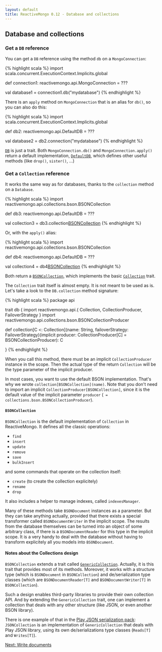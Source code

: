 ```yaml
---
layout: default
title: ReactiveMongo 0.12 - Database and collections
---
```


## Database and collections

### Get a `DB` reference

You can get a `DB` reference using the method `db` on a `MongoConnection`:

{% highlight scala %}
import scala.concurrent.ExecutionContext.Implicits.global

def connection1: reactivemongo.api.MongoConnection = ???

val database1 = connection1.db("mydatabase")
{% endhighlight %}

There is an `apply` method on `MongoConnection` that is an alias for `db()`, so you can also do this:

{% highlight scala %}
import scala.concurrent.ExecutionContext.Implicits.global

def db2: reactivemongo.api.DefaultDB = ???

val database2 = db2.connection("mydatabase")
{% endhighlight %}

[`DB`](../../api/index.html#reactivemongo.api.DB) is just a trait. Both `MongoConnection.db()` and `MongoConnection.apply()` return a default implementation, [`DefaultDB`](../../api/index.html#reactivemongo.api.DefaultDB), which defines other useful methods (like `drop()`, `sister()`, …)

### Get a `Collection` reference

It works the same way as for databases, thanks to the `collection` method on a `Database`.

{% highlight scala %}
import reactivemongo.api.collections.bson.BSONCollection

def db3: reactivemongo.api.DefaultDB = ???

val collection3 = db3.collection[BSONCollection]("acollection")
{% endhighlight %}

Or, with the `apply()` alias:

{% highlight scala %}
import reactivemongo.api.collections.bson.BSONCollection

def db4: reactivemongo.api.DefaultDB = ???

val collection4 = db4[BSONCollection]("acollection")
{% endhighlight %}

Both return a [`BSONCollection`](../../api/index.html#reactivemongo.api.collections.bson.BSONCollection), which implements the basic [`Collection`](../../api/index.html#reactivemongo.api.Collection) trait.

The `Collection` trait itself is almost empty. It is not meant to be used as is. Let's take a look to the `DB.collection` method signature:

{% highlight scala %}
package api

trait db {
  import reactivemongo.api.{
    Collection, CollectionProducer, FailoverStrategy
  }
  import reactivemongo.api.collections.bson.BSONCollectionProducer

  def collection[C <: Collection](name: String, failoverStrategy: FailoverStrategy)(implicit producer: CollectionProducer[C] = BSONCollectionProducer): C

}
{% endhighlight %}

When you call this method, there must be an implicit `CollectionProducer` instance in the scope. Then the actual type of the return `Collection` will be the type parameter of the implicit producer.

In most cases, you want to use the default BSON implementation. That's why we wrote `collection[BSONCollection](name)`. Note that you don't need to import an implicit `CollectionProducer[BSONCollection]`, since it is the default value of the implicit parameter `producer` (` = collections.bson.BSONCollectionProducer`).

#### `BSONCollection`

`BSONCollection` is the default implementation of `Collection` in ReactiveMongo. It defines all the classic operations:

- `find`
- `insert`
- `update`
- `remove`
- `save`
- `bulkInsert`

and some commands that operate on the collection itself:

- `create` (to create the collection explicitely)
- `rename`
- `drop`

It also includes a helper to manage indexes, called `indexesManager`.

Many of these methods take `BSONDocument` instances as a parameter. But they can take anything actually, provided that there exists a special transformer called `BSONDocumentWriter` in the implicit scope. The results from the database themselves can be turned into an object of some arbitrary class, if there is a `BSONDocumentReader` for this type in the implicit scope. It is a very handy to deal with the database without having to transform explicitely all you models into `BSONDocument`.

#### Notes about the Collections design

`BSONCollection` extends a trait called [`GenericCollection`](../../api/index.html#reactivemongo.api.collections.GenericCollection). Actually, it is this trait that provides most of its methods. Moreover, it works with a structure type (which is `BSONDocument` in `BSONCollection`) and de/serialization type classes (which are `BSONDocumentReader[T]` and `BSONDocumentWriter[T]` in `BSONCollection`).

Such a design enables third-party libraries to provide their own collection API. And by extending the `GenericCollection` trait, one can implement a collection that deals with any other structure (like JSON, or even another BSON library).

There is one example of that in the [Play JSON serialization pack](../json/overview.html): `JSONCollection` is an implementation of `GenericCollection` that deals with Play JSON library, using its own de/serializations type classes (`Reads[T]` and `Writes[T]`).

[Next: Write documents](./write-documents.html)
